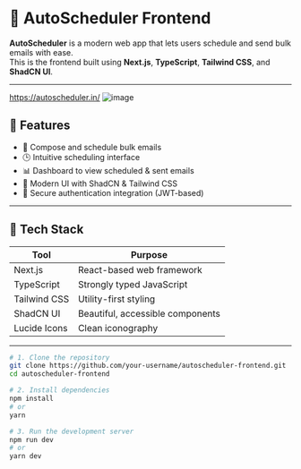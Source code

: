 # 📅 AutoScheduler Frontend

**AutoScheduler** is a modern web app that lets users schedule and send bulk emails with ease.  
This is the frontend built using **Next.js**, **TypeScript**, **Tailwind CSS**, and **ShadCN UI**.

---
https://autoscheduler.in/
![image](https://github.com/user-attachments/assets/c70ed2da-6ccd-459d-a7d9-c715365b7266)

## 🚀 Features

- 📧 Compose and schedule bulk emails
- 🕒 Intuitive scheduling interface
- 📊 Dashboard to view scheduled & sent emails
- 🌙 Modern UI with ShadCN & Tailwind CSS
- 🔐 Secure authentication integration (JWT-based)

---

## 🧰 Tech Stack

| Tool          | Purpose                                |
|---------------|----------------------------------------|
| Next.js       | React-based web framework              |
| TypeScript    | Strongly typed JavaScript              |
| Tailwind CSS  | Utility-first styling                  |
| ShadCN UI     | Beautiful, accessible components       |
| Lucide Icons  | Clean iconography                      |

---

```bash
# 1. Clone the repository
git clone https://github.com/your-username/autoscheduler-frontend.git
cd autoscheduler-frontend

# 2. Install dependencies
npm install
# or
yarn

# 3. Run the development server
npm run dev
# or
yarn dev

```
